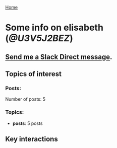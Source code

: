 [Home](https://kelu124.github.io/echommunity/)

# Some info on __elisabeth__ (_@U3V5J2BEZ_)


## [Send me a Slack Direct message](https://echopen.slack.com/messages/@elisabeth/).

## Topics of interest

### Posts: 

Number of posts: 5

### Topics:

* __posts__: 5 posts

## Key interactions 

